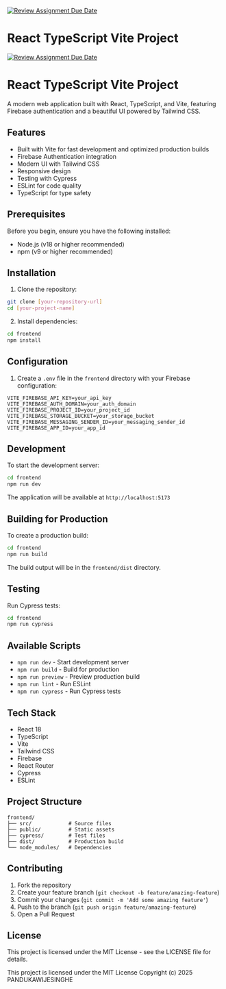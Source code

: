 [![Review Assignment Due Date](https://classroom.github.com/assets/deadline-readme-button-22041afd0340ce965d47ae6ef1cefeee28c7c493a6346c4f15d667ab976d596c.svg)](https://classroom.github.com/a/mNaxAqQD)
# React TypeScript Vite Project

[![Review Assignment Due Date](https://classroom.github.com/assets/deadline-readme-button-22041afd0340ce965d47ae6ef1cefeee28c7c493a6346c4f15d667ab976d596c.svg)](https://classroom.github.com/a/mNaxAqQD)
# React TypeScript Vite Project

A modern web application built with React, TypeScript, and Vite, featuring Firebase authentication and a beautiful UI powered by Tailwind CSS.

##  Features

-  Built with Vite for fast development and optimized production builds
-  Firebase Authentication integration
-  Modern UI with Tailwind CSS
-  Responsive design
-  Testing with Cypress
-  ESLint for code quality
-  TypeScript for type safety

##  Prerequisites

Before you begin, ensure you have the following installed:
- Node.js (v18 or higher recommended)
- npm (v9 or higher recommended)

##  Installation

1. Clone the repository:
```bash
git clone [your-repository-url]
cd [your-project-name]
```

2. Install dependencies:
```bash
cd frontend
npm install
```

##  Configuration

1. Create a `.env` file in the `frontend` directory with your Firebase configuration:
```env
VITE_FIREBASE_API_KEY=your_api_key
VITE_FIREBASE_AUTH_DOMAIN=your_auth_domain
VITE_FIREBASE_PROJECT_ID=your_project_id
VITE_FIREBASE_STORAGE_BUCKET=your_storage_bucket
VITE_FIREBASE_MESSAGING_SENDER_ID=your_messaging_sender_id
VITE_FIREBASE_APP_ID=your_app_id
```

##  Development

To start the development server:

```bash
cd frontend
npm run dev
```

The application will be available at `http://localhost:5173`

##  Building for Production

To create a production build:

```bash
cd frontend
npm run build
```

The build output will be in the `frontend/dist` directory.

##  Testing

Run Cypress tests:

```bash
cd frontend
npm run cypress
```

##  Available Scripts

- `npm run dev` - Start development server
- `npm run build` - Build for production
- `npm run preview` - Preview production build
- `npm run lint` - Run ESLint
- `npm run cypress` - Run Cypress tests

##  Tech Stack

- React 18
- TypeScript
- Vite
- Tailwind CSS
- Firebase
- React Router
- Cypress
- ESLint

##  Project Structure

```
frontend/
├── src/            # Source files
├── public/         # Static assets
├── cypress/        # Test files
├── dist/           # Production build
└── node_modules/   # Dependencies
```

##  Contributing

1. Fork the repository
2. Create your feature branch (`git checkout -b feature/amazing-feature`)
3. Commit your changes (`git commit -m 'Add some amazing feature'`)
4. Push to the branch (`git push origin feature/amazing-feature`)
5. Open a Pull Request

##  License

This project is licensed under the MIT License - see the LICENSE file for details.



This project is licensed under the MIT License  Copyright (c) 2025 PANDUKAWIJESINGHE

